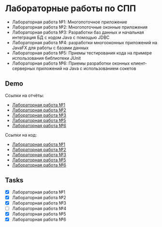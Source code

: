 # Лабораторные работы по СПП

- Лабораторная работа №1: Многопоточное приложение
- Лабораторная работа №2: Многопоточные оконные приложения
- Лабораторная работа №3: Разработки баз данных и начальная интеграция БД с кодом Java с помощью JDBC
- Лабораторная работа №4: разработки многооконных приложений на JavaFX для работы с базами данных
- Лабораторная работа №5: Приемы тестирования кода на примере использования библиотеки JUnit
- Лабораторная работа №6: Приемы разработки оконных клиент-серверных приложений на Java с использованием сокетов

## Demo

Ссылки на отчёты:

- [Лабораторная работа №1](https://raw.githubusercontent.com/Pavel-Innokentevich-Galanin/6sem_SPP/gh-pages/%D0%A1%D0%9F%D0%9F_2%D1%81%D0%B5%D0%BC_%D0%9F%D0%9E-4_%D0%93%D0%B0%D0%BB%D0%B0%D0%BD%D0%B8%D0%BD_%D0%BB%D0%B0%D0%B11.pdf)
- [Лабораторная работа №2](https://raw.githubusercontent.com/Pavel-Innokentevich-Galanin/6sem_SPP/gh-pages/%D0%A1%D0%9F%D0%9F_2%D1%81%D0%B5%D0%BC_%D0%9F%D0%9E-4_%D0%93%D0%B0%D0%BB%D0%B0%D0%BD%D0%B8%D0%BD_%D0%BB%D0%B0%D0%B12.pdf)
- [Лабораторная работа №3](https://raw.githubusercontent.com/Pavel-Innokentevich-Galanin/6sem_SPP/gh-pages/%D0%A1%D0%9F%D0%9F_2%D1%81%D0%B5%D0%BC_%D0%9F%D0%9E-4_%D0%93%D0%B0%D0%BB%D0%B0%D0%BD%D0%B8%D0%BD_%D0%BB%D0%B0%D0%B13.pdf)
- [Лабораторная работа №5](https://raw.githubusercontent.com/Pavel-Innokentevich-Galanin/6sem_SPP/gh-pages/%D0%A1%D0%9F%D0%9F_2%D1%81%D0%B5%D0%BC_%D0%9F%D0%9E-4_%D0%93%D0%B0%D0%BB%D0%B0%D0%BD%D0%B8%D0%BD_%D0%BB%D0%B0%D0%B15.pdf)
- [Лабораторная работа №6](https://raw.githubusercontent.com/Pavel-Innokentevich-Galanin/6sem_SPP/gh-pages/%D0%A1%D0%9F%D0%9F_2%D1%81%D0%B5%D0%BC_%D0%9F%D0%9E-4_%D0%93%D0%B0%D0%BB%D0%B0%D0%BD%D0%B8%D0%BD_%D0%BB%D0%B0%D0%B16.pdf)

Ссылки на код:

- [Лабораторная работа №1](https://github.com/Pavel-Innokentevich-Galanin/6sem_SPP/tree/Galanin_Pavel/lab1/sources)
- [Лабораторная работа №2](https://github.com/Pavel-Innokentevich-Galanin/6sem_SPP/tree/Galanin_Pavel/lab2/sources)
- [Лабораторная работа №3](https://github.com/Pavel-Innokentevich-Galanin/6sem_SPP/tree/Galanin_Pavel/lab3/sources)
- [Лабораторная работа №5](https://github.com/Pavel-Innokentevich-Galanin/6sem_SPP/tree/Galanin_Pavel/lab5/sources)
- [Лабораторная работа №6](https://github.com/Pavel-Innokentevich-Galanin/6sem_SPP/tree/Galanin_Pavel/lab6/sources)

## Tasks

- [x] Лабораторная работа №1
- [x] Лабораторная работа №2
- [x] Лабораторная работа №3
- [ ] Лабораторная работа №4
- [x] Лабораторная работа №5
- [x] Лабораторная работа №6
